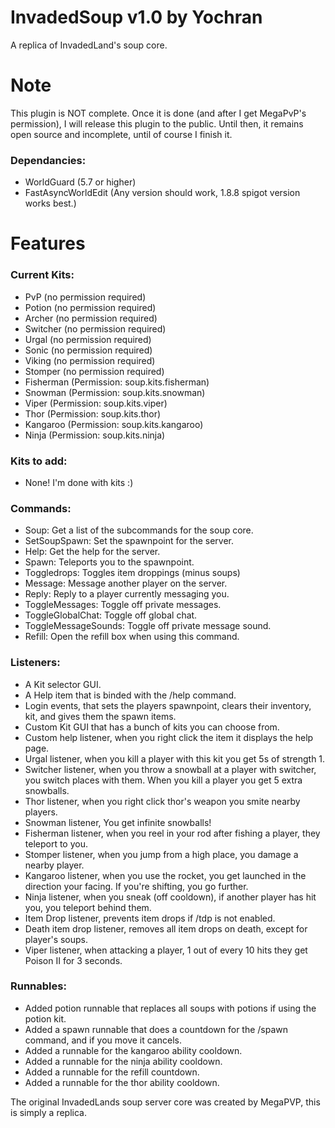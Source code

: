 # InvadedSoup v1.0 by Yochran
A replica of InvadedLand's soup core.

# Note
This plugin is NOT complete. Once it is done (and after I get MegaPvP's permission), I will release this plugin to the public. Until then, it remains open source and incomplete, until of course I finish it.

### Dependancies:
  - WorldGuard (5.7 or higher)
  - FastAsyncWorldEdit (Any version should work, 1.8.8 spigot version works best.)

# Features

### Current Kits:
  - PvP (no permission required)
  - Potion (no permission required)
  - Archer (no permission required)
  - Switcher (no permission required)
  - Urgal (no permission required)
  - Sonic (no permission required)
  - Viking (no permission required)
  - Stomper (no permission required)
  - Fisherman (Permission: soup.kits.fisherman)
  - Snowman (Permission: soup.kits.snowman)
  - Viper (Permission: soup.kits.viper)
  - Thor (Permission: soup.kits.thor)
  - Kangaroo (Permission: soup.kits.kangaroo)
  - Ninja (Permission: soup.kits.ninja)
  
### Kits to add:
  - None! I'm done with kits :)

### Commands:
  - Soup: Get a list of the subcommands for the soup core.
  - SetSoupSpawn: Set the spawnpoint for the server.
  - Help: Get the help for the server.
  - Spawn: Teleports you to the spawnpoint.
  - Toggledrops: Toggles item droppings (minus soups)
  - Message: Message another player on the server.
  - Reply: Reply to a player currently messaging you.
  - ToggleMessages: Toggle off private messages.
  - ToggleGlobalChat: Toggle off global chat.
  - ToggleMessageSounds: Toggle off private message sound.
  - Refill: Open the refill box when using this command.
  
### Listeners:
  - A Kit selector GUI.
  - A Help item that is binded with the /help command.
  - Login events, that sets the players spawnpoint, clears their inventory, kit, and gives them the spawn items.
  - Custom Kit GUI  that has a bunch of kits you can choose from.
  - Custom help listener, when you right click the item it displays the help page.
  - Urgal listener, when you kill a player with this kit you get 5s of strength 1.
  - Switcher listener, when you throw a snowball at a player with switcher, you switch places with them. When you kill a player you get 5 extra snowballs.
  - Thor listener, when you right click thor's weapon you smite nearby players.
  - Snowman listener, You get infinite snowballs!
  - Fisherman listener, when you reel in your rod after fishing a player, they teleport to you.
  - Stomper listener, when you jump from a high place, you damage a nearby player.
  - Kangaroo listener, when you use the rocket, you get launched in the direction your facing. If you're shifting, you go further.
  - Ninja listener, when you sneak (off cooldown), if another player has hit you, you teleport behind them.
  - Item Drop listener, prevents item drops if /tdp is not enabled.
  - Death item drop listener, removes all item drops on death, except for player's soups.
  - Viper listener, when attacking a player, 1 out of every 10 hits they get Poison II for 3 seconds.
  
### Runnables:
  - Added potion runnable that replaces all soups with potions if using the potion kit.
  - Added a spawn runnable that does a countdown for the /spawn command, and if you move it cancels.
  - Added a runnable for the kangaroo ability cooldown.
  - Added a runnable for the ninja ability cooldown.
  - Added a runnable for the refill countdown.
  - Added a runnable for the thor ability cooldown.
  
The original InvadedLands soup server core was created by MegaPVP, this is simply a replica.
